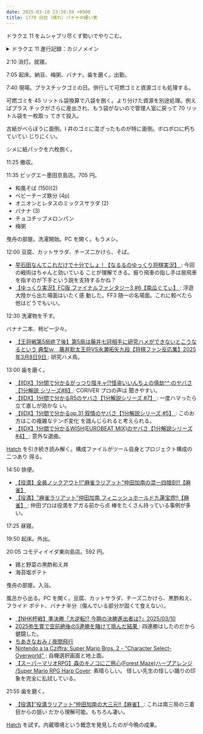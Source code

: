 ```yaml
---
date: 2025-03-10 23:59:59 +0900
title: 1779 日目（晴れ）バナナの硬い実
---
```


ドラクエ 11 をムシャブリ尽くす勢いでやりこむ。

<details><summary>ドラクエ 11 進行記録：カジノメイン</summary>
<p>さすがに戦闘が恋しくなって、その辺のザコ敵を倒しにいく。
ケトス専用地域のいくつかに移動して宝稼ぎ。アポロンの斧が二つ入手できた。一つは鍛え直す。</p>

<p>ソルティコカジノに戻る。ポーカーを少しやってからマジスロ。
きょうは珍しい演出や音楽をいろいろと見聞きする。
チャレンジバトルでナスビナーラが出できたのは初めてか。
オーブを全部揃えても特別演出は特にない。ベルを揃えたときの獲得枚数に倍率がかかるとかだろう。</p>

<p>チャレンジバトルの要諦はリプレイを揃えないことにあるようだ。揃えるのではない。</p>

<p>称号一つ追加。現在のコイン 840 万枚。</p>
</details>

2:10 消灯。就寝。

7:05 起床。納豆、梅粥、バナナ。歯を磨く。出勤。

7:40 現場。プラスチックゴミの日。併行して可燃ゴミと資源ゴミも処理する。

可燃ゴミを 45 リットル袋換算で八袋を捌く。より分けた資源を別途処理。例えばプラス
チックがさらに産出され、もう袋がないので管理人室に戻って 70 リットル袋を一枚取っ
てきて投入。

古紙がべらぼうに面倒。I 井のゴミに混ざったものが特に面倒。ボロボロに朽ちていてい
じりにくい。

シメに紙パックを六枚捌く。

11:25 撤収。

11:35 ビッグエー墨田京島店。705 円。

* 和風そば (150)(2)
* ベビーチーズ鉄分 (4p)
* オニオンとレタスのミックスサラダ (2)
* バナナ (3)
* チョコチップメロンパン
* 梅粥

曳舟の部屋。洗濯開始。PC を開く。もうメシ。

12:00 豆腐、カットサラダ、チーズ二かけら、そば。

* [早石田なんてこれだけで十分でしょ！【なるるのゆっくり将棋実況】
  ](https://www.youtube.com/watch?v=t1ALMhf49jA): 今回の戦術はちゃんと効いている
  ことが理解できる。振り飛車の指し手は居飛車を指すのが下手という説を支持するかね？
* [【ゆっくり実況】FC版 ファイナルファンタジー3 #6【南瓜ぐてぃ】
  ](https://www.youtube.com/watch?v=Be4rtzvr7Bg): 浮遊大陸から出た場面はいたく感
  動した。FF3 随一の名場面。これに較べたら他はどうでもいい。

12:30 洗濯物を干す。

バナナ二本、柿ピー少々。

* [【王将戦第5局終了後】第5局は藤井七冠相手に研究ハメができないとこうなるという
  典型ｗ　藤井聡太王将VS永瀬拓矢九段【将棋ファン反応集】2025年3月8日9日
  ](https://www.youtube.com/watch?v=R9YN4OZ56qc): 研究ハメ鳥。

13:00 歯を磨く。

* [【IIDX】1分間で分かるがっつり陰キャ!?怪盗いいんちょの億劫^^;のヤバさ【1分解説
  シリーズ#8】](https://www.youtube.com/watch?v=8JLQmhq0ehc): CORIVER プロの声は
  聞きやすい。
* [【IIDX】1分間で分かるR5のヤバさ【1分解説シリーズ #7】
  ](https://www.youtube.com/watch?v=yU8TmkpF8Ck): 一度ハマったら立て直しが効かな
  い。
* [【IIDX】1分間で分かるop.31 叙情のヤバさ【1分解説シリーズ #5】
  ](https://www.youtube.com/watch?v=XdImFbdSLEg): このお方はこの複雑なテンポ変化
  を諳んじられると考えられる。
* [【IIDX】1分間で分かるWISH(EUROBEAT MIX)のヤバさ【1分解説シリーズ #4】
  ](https://www.youtube.com/watch?v=_4bhZ0Z31uA): 意外な選曲。

[Hatch] を引き続き読み解く。構成ファイルがツール自身とプロジェクト構成の二つあり
得る。

14:50 排便。

* [【役満】全員ノックアウト!!"麻雀ラリアット"仲田加南の混一四暗刻!!【麻雀】
  ](https://www.youtube.com/watch?v=yTi0GDvSv6M)
* [【役満】"麻雀ラリアット"仲田加南 フィニッシュホールド九蓮宝燈!!【麻雀】
  ](https://www.youtube.com/watch?v=N-f3ARi5d5g): 仲田プロは役満をアガる前から点
  棒をたくさん持っている事例が多い。

17:25 昼寝。

19:50 起床。外出。

20:05 コモディイイダ東向島店。592 円。

* 鶏と野菜の黒酢和え丼
* 海苔塩ポテト

曳舟の部屋。入浴。

風呂から出る。PC を開く。豆腐、カットサラダ、チーズ二かけら、黒酢和え、フライド
ポテト、バナナ半分（傷んでいる部分が固くて食えない）。

* [【NHK杯戦】準決勝「大逆転!? 今期の決勝進出者は?」2025/03/10
  ](https://www.youtube.com/watch?v=pMQ3UGp9nRs)
* [2025弥生賞で空前絶後の5連勝を賭けて挑んだ結果
  ](https://www.youtube.com/watch?v=lKtS9Yzxk5s): 四連勝はしたのだから健闘した。
* [ちあきなおみ / 夜間飛行](https://www.youtube.com/watch?v=zeyE7w5rfTw)
* [Nintendo a la Cziffra: Super Mario Bros. 2 - "Character Select-Overworld"
  ](https://www.youtube.com/watch?v=O2a0r4rTF0c): 自機選択画面と地上面。
* [【スーパーマリオRPG】森のキノコにご用心(Forest Maze)ハープアレンジ /Super
  Mario RPG Harp Cover](https://www.youtube.com/watch?v=t-HLK3nqai8): 素晴らしい。
  怪しい先生の怪しい踊りの印象を完全に払拭している。

21:55 歯を磨く。

* [【役満】”役満ラリアット”仲田加南の大三元!!【麻雀】
  ](https://www.youtube.com/watch?v=BN7tJNGuEMQ): これは南三局の三着目からの狙い
  だから理解可能。もちろん凄い。

[Hatch] を試す。内蔵環境という概念を発見したのが今晩の成果。

[Hatch]: <https://hatch.pypa.io/dev/>

